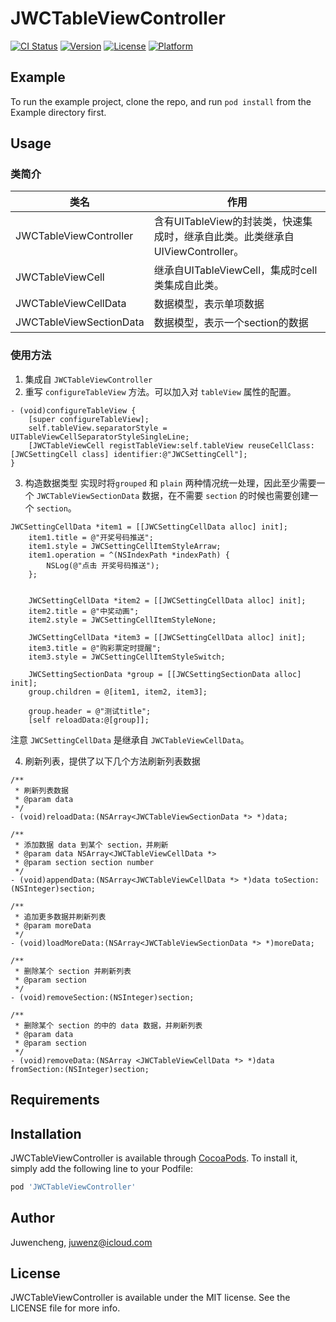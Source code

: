 # JWCTableViewController

[![CI Status](https://img.shields.io/travis/Juwencheng/JWCTableViewController.svg?style=flat)](https://travis-ci.org/Juwencheng/JWCTableViewController)
[![Version](https://img.shields.io/cocoapods/v/JWCTableViewController.svg?style=flat)](https://cocoapods.org/pods/JWCTableViewController)
[![License](https://img.shields.io/cocoapods/l/JWCTableViewController.svg?style=flat)](https://cocoapods.org/pods/JWCTableViewController)
[![Platform](https://img.shields.io/cocoapods/p/JWCTableViewController.svg?style=flat)](https://cocoapods.org/pods/JWCTableViewController)

## Example

To run the example project, clone the repo, and run `pod install` from the Example directory first.

## Usage
### 类简介
|类名|作用|
|-|-|
|JWCTableViewController|含有UITableView的封装类，快速集成时，继承自此类。此类继承自UIViewController。|
|JWCTableViewCell|继承自UITableViewCell，集成时cell类集成自此类。|
|JWCTableViewCellData|数据模型，表示单项数据|
|JWCTableViewSectionData|数据模型，表示一个section的数据|

### 使用方法
1. 集成自 `JWCTableViewController`
2. 重写 `configureTableView` 方法。可以加入对 `tableView` 属性的配置。

```oc
- (void)configureTableView {
    [super configureTableView];
    self.tableView.separatorStyle = UITableViewCellSeparatorStyleSingleLine;
    [JWCTableViewCell registTableView:self.tableView reuseCellClass:[JWCSettingCell class] identifier:@"JWCSettingCell"];
}
```
3. 构造数据类型
实现时将`grouped` 和 `plain` 两种情况统一处理，因此至少需要一个 `JWCTableViewSectionData` 数据，在不需要 `section` 的时候也需要创建一个 `section`。
```oc
JWCSettingCellData *item1 = [[JWCSettingCellData alloc] init];
    item1.title = @"开奖号码推送";
    item1.style = JWCSettingCellItemStyleArraw;
    item1.operation = ^(NSIndexPath *indexPath) {
        NSLog(@"点击 开奖号码推送");
    };


    JWCSettingCellData *item2 = [[JWCSettingCellData alloc] init];
    item2.title = @"中奖动画";
    item2.style = JWCSettingCellItemStyleNone;

    JWCSettingCellData *item3 = [[JWCSettingCellData alloc] init];
    item3.title = @"购彩票定时提醒";
    item3.style = JWCSettingCellItemStyleSwitch;

    JWCSettingSectionData *group = [[JWCSettingSectionData alloc] init];
    group.children = @[item1, item2, item3];

    group.header = @"测试title";
    [self reloadData:@[group]];
```
注意 `JWCSettingCellData` 是继承自 `JWCTableViewCellData`。

4. 刷新列表，提供了以下几个方法刷新列表数据

```oc
/**
 * 刷新列表数据
 * @param data
 */
- (void)reloadData:(NSArray<JWCTableViewSectionData *> *)data;

/**
 * 添加数据 data 到某个 section，并刷新
 * @param data NSArray<JWCTableViewCellData *>
 * @param section section number
 */
- (void)appendData:(NSArray<JWCTableViewCellData *> *)data toSection:(NSInteger)section;

/**
 * 追加更多数据并刷新列表
 * @param moreData
 */
- (void)loadMoreData:(NSArray<JWCTableViewSectionData *> *)moreData;

/**
 * 删除某个 section 并刷新列表
 * @param section
 */
- (void)removeSection:(NSInteger)section;

/**
 * 删除某个 section 的中的 data 数据，并刷新列表
 * @param data
 * @param section
 */
- (void)removeData:(NSArray <JWCTableViewCellData *> *)data fromSection:(NSInteger)section;
```


## Requirements

## Installation

JWCTableViewController is available through [CocoaPods](https://cocoapods.org). To install
it, simply add the following line to your Podfile:

```ruby
pod 'JWCTableViewController'
```

## Author

Juwencheng, juwenz@icloud.com

## License

JWCTableViewController is available under the MIT license. See the LICENSE file for more info.
